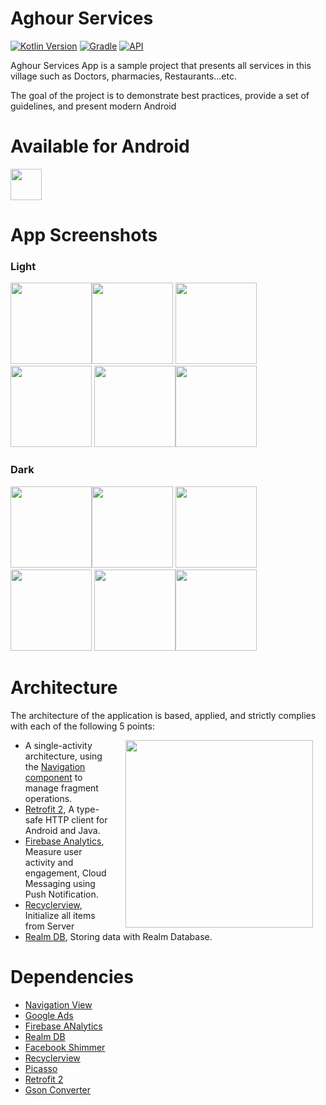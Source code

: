 # Aghour Services

[![Kotlin Version](https://img.shields.io/badge/kotlin-1.6.10-blue.svg)](http://kotlinlang.org/)
[![Gradle](https://img.shields.io/badge/gradle-7.1.2-blue.svg)](https://lv.binarybabel.org/catalog/gradle/latest)
[![API](https://img.shields.io/badge/API-21%2B-blue.svg?style=flat)](https://android-arsenal.com/api?level=21)

Aghour Services App is a sample project that presents all services in this village such as Doctors, pharmacies, Restaurants...etc.

The goal of the project is to demonstrate best practices, provide a set of guidelines, and present modern Android

# **Available for Android**

[<img src="https://i.imgur.com/heN9nOS.png" height="50">](https://play.google.com/store/apps/details?id=com.aghourservices)

# **App Screenshots**

### **Light**
<img src="https://i.imgur.com/9AM93ER.png" width="130"><img src="https://i.imgur.com/kS5LTQY.png" width="130">
<img src="https://i.imgur.com/9wt5Cpd.png" width="130"><img src="https://i.imgur.com/iC22VWt.png" width="130">
<img src="https://i.imgur.com/8DzQ6SX.png" width="130"><img src="https://i.imgur.com/6vbm91k.png" width="130">

### **Dark**
<img src="https://i.imgur.com/i7jjZm9.png" width="130"><img src="https://i.imgur.com/JKvaalI.png" width="130">
<img src="https://i.imgur.com/zfITlkR.png" width="130"><img src="https://i.imgur.com/Ch5ua8N.png" width="130">
<img src="https://i.imgur.com/fbEoXVr.png" width="130"><img src="https://i.imgur.com/uJqdN4B.png" width="130">

# Architecture

The architecture of the application is based, applied, and strictly complies with each of the following 5 points:

<img src="https://i.imgur.com/0U41ISJ.png" width="300" align="right" hspace="20">

-   A single-activity architecture, using the [Navigation component](https://developer.android.com/guide/navigation/navigation-getting-started) to manage fragment operations.
-   [Retrofit 2](https://square.github.io/retrofit/), A type-safe HTTP client for Android and Java.
-   [Firebase Analytics](https://firebase.google.com/), Measure user activity and engagement, Cloud Messaging using Push Notification.
-   [Recyclerview](https://developer.android.com/jetpack/androidx/releases/recyclerview), Initialize all items from Server
-   [Realm DB](https://realm.io/), Storing data with Realm Database.
   
# Dependencies
-  [Navigation View](https://developer.android.com/guide/navigation/navigation-getting-started)
-  [Google Ads](https://ads.google.com/intl/en_eg/home/)
-  [Firebase ANalytics](https://firebase.google.com/)
-  [Realm DB](https://realm.io/)
-  [Facebook Shimmer](https://facebook.github.io/shimmer-android/)
-  [Recyclerview](https://developer.android.com/jetpack/androidx/releases/recyclerview)
-  [Picasso](https://square.github.io/picasso/)
-  [Retrofit 2](https://square.github.io/retrofit/)
-  [Gson Converter](https://square.github.io/retrofit/)
